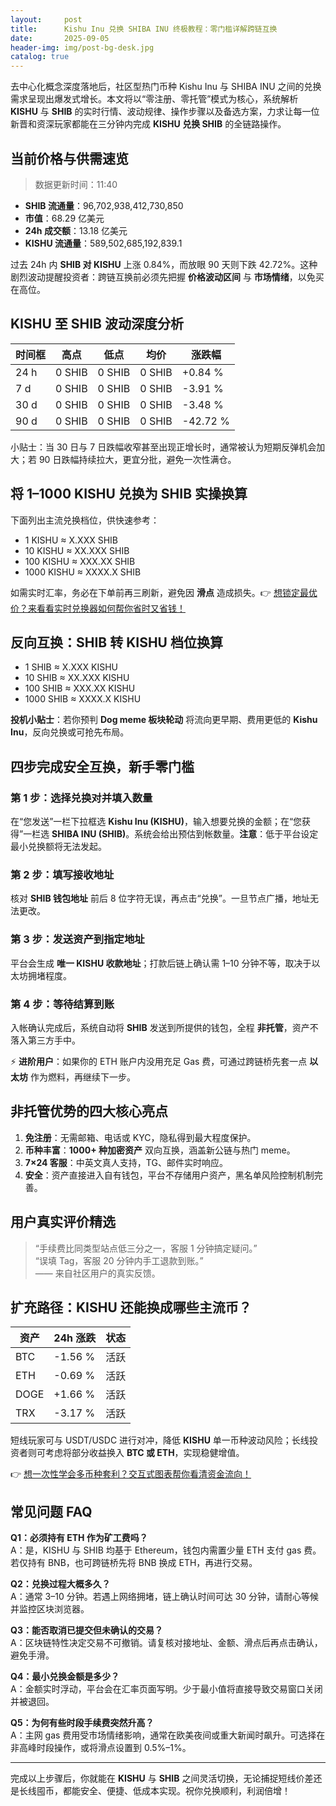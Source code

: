 ```yaml
---
layout:     post
title:      Kishu Inu 兑换 SHIBA INU 终极教程：零门槛详解跨链互换
date:       2025-09-05
header-img: img/post-bg-desk.jpg
catalog: true
---
```


去中心化概念深度落地后，社区型热门币种 Kishu Inu 与 SHIBA INU 之间的兑换需求呈现出爆发式增长。本文将以“零注册、零托管”模式为核心，系统解析 **KISHU** 与 **SHIB** 的实时行情、波动规律、操作步骤以及备选方案，力求让每一位新晋和资深玩家都能在三分钟内完成 **KISHU 兑换 SHIB** 的全链路操作。

## 当前价格与供需速览

> 数据更新时间：11:40

- **SHIB 流通量**：96,702,938,412,730,850  
- **市值**：68.29 亿美元  
- **24h 成交额**：13.18 亿美元  
- **KISHU 流通量**：589,502,685,192,839.1  

过去 24h 内 **SHIB 对 KISHU** 上涨 0.84%，而放眼 90 天则下跌 42.72%。这种剧烈波动提醒投资者：跨链互换前必须先把握 **价格波动区间** 与 **市场情绪**，以免买在高位。

## KISHU 至 SHIB 波动深度分析

| 时间框 | 高点 | 低点 | 均价 | 涨跌幅 |
|--------|------|------|------|--------|
| 24 h   | 0 SHIB | 0 SHIB | 0 SHIB | +0.84 % |
| 7 d    | 0 SHIB | 0 SHIB | 0 SHIB | -3.91 % |
| 30 d   | 0 SHIB | 0 SHIB | 0 SHIB | -3.48 % |
| 90 d   | 0 SHIB | 0 SHIB | 0 SHIB | -42.72 % |

小贴士：当 30 日与 7 日跌幅收窄甚至出现正增长时，通常被认为短期反弹机会加大；若 90 日跌幅持续拉大，更宜分批，避免一次性满仓。

## 将 1–1000 KISHU 兑换为 SHIB 实操换算

下面列出主流兑换档位，供快速参考：

- 1 KISHU ≈ X.XXX SHIB  
- 10 KISHU ≈ XX.XXX SHIB  
- 100 KISHU ≈ XXX.XX SHIB  
- 1000 KISHU ≈ XXXX.X SHIB  

如需实时汇率，务必在下单前再三刷新，避免因 **滑点** 造成损失。👉 [想锁定最优价？来看看实时兑换器如何帮你省时又省钱！](https://okxdog.com/)

## 反向互换：SHIB 转 KISHU 档位换算

- 1 SHIB ≈ X.XXX KISHU  
- 10 SHIB ≈ XX.XXX KISHU  
- 100 SHIB ≈ XXX.XX KISHU  
- 1000 SHIB ≈ XXXX.X KISHU  

**投机小贴士**：若你预判 **Dog meme 板块轮动** 将流向更早期、费用更低的 **Kishu Inu**，反向兑换或可抢先布局。

## 四步完成安全互换，新手零门槛

### 第 1 步：选择兑换对并填入数量
在“您发送”一栏下拉框选 **Kishu Inu (KISHU)**，输入想要兑换的金额；在“您获得”一栏选 **SHIBA INU (SHIB)**。系统会给出预估到帐数量。**注意**：低于平台设定最小兑换额将无法发起。

### 第 2 步：填写接收地址
核对 **SHIB 钱包地址** 前后 8 位字符无误，再点击“兑换”。一旦节点广播，地址无法更改。

### 第 3 步：发送资产到指定地址
平台会生成 **唯一 KISHU 收款地址**；打款后链上确认需 1–10 分钟不等，取决于以太坊拥堵程度。

### 第 4 步：等待结算到账
入帐确认完成后，系统自动将 **SHIB** 发送到所提供的钱包，全程 **非托管**，资产不落入第三方手中。

⚡ **进阶用户**：如果你的 ETH 账户内没用充足 Gas 费，可通过跨链桥先套一点 **以太坊** 作为燃料，再继续下一步。

## 非托管优势的四大核心亮点

1. **免注册**：无需邮箱、电话或 KYC，隐私得到最大程度保护。
2. **币种丰富**：**1000+ 种加密资产** 双向互换，涵盖新公链与热门 meme。
3. **7×24 客服**：中英文真人支持，TG、邮件实时响应。
4. **安全**：资产直接进入自有钱包，平台不存储用户资产，黑名单风险控制机制完善。

## 用户真实评价精选

> “手续费比同类型站点低三分之一，客服 1 分钟搞定疑问。”  
> “误填 Tag，客服 20 分钟内手工退款到账。”  
> —— 来自社区用户的真实反馈。

## 扩充路径：KISHU 还能换成哪些主流币？

| 资产 | 24h 涨跌 | 状态 |
|------|-----------|------|
| BTC  | -1.56 % | 活跃 |
| ETH  | -0.69 % | 活跃 |
| DOGE | +1.66 % | 活跃 |
| TRX  | -3.17 % | 活跃 |

短线玩家可与 USDT/USDC 进行对冲，降低 **KISHU** 单一币种波动风险；长线投资者则可考虑将部分收益换入 **BTC 或 ETH**，实现稳健增值。

👉 [想一次性学会多币种套利？交互式图表帮你看清资金流向！](https://okxdog.com/)

## 常见问题 FAQ

**Q1：必须持有 ETH 作为矿工费吗？**  
A：是，KISHU 与 SHIB 均基于 Ethereum，钱包内需置少量 ETH 支付 gas 费。若仅持有 BNB，也可跨链桥先将 BNB 换成 ETH，再进行交易。

**Q2：兑换过程大概多久？**  
A：通常 3–10 分钟。若遇上网络拥堵，链上确认时间可达 30 分钟，请耐心等候并监控区块浏览器。

**Q3：能否取消已提交但未确认的交易？**  
A：区块链特性决定交易不可撤销。请复核对接地址、金额、滑点后再点击确认，避免手滑。

**Q4：最小兑换金额是多少？**  
A：金额实时浮动，平台会在汇率页面写明。少于最小值将直接导致交易窗口关闭并被退回。

**Q5：为何有些时段手续费突然升高？**  
A：主网 gas 费用受市场情绪影响，通常在欧美夜间或重大新闻时飙升。可选择在非高峰时段操作，或将滑点设置到 0.5%–1%。

---

完成以上步骤后，你就能在 **KISHU** 与 **SHIB** 之间灵活切换，无论捕捉短线价差还是长线囤币，都能安全、便捷、低成本实现。祝你兑换顺利，利润倍增！
